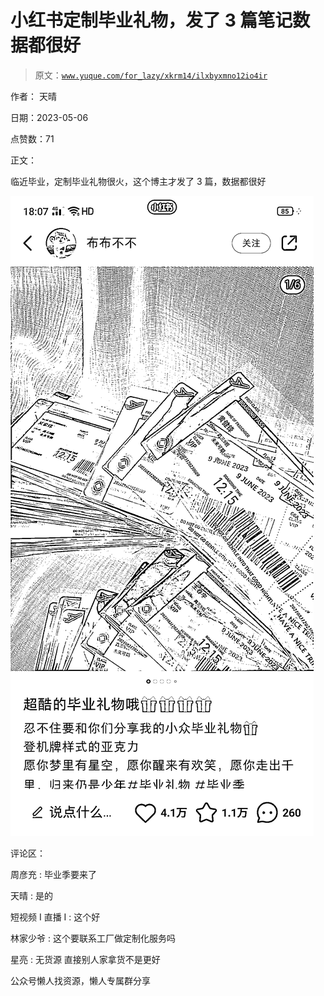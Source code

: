 # 小红书定制毕业礼物，发了 3 篇笔记数据都很好

> 原文：[`www.yuque.com/for_lazy/xkrm14/ilxbyxmno12io4ir`](https://www.yuque.com/for_lazy/xkrm14/ilxbyxmno12io4ir)

作者： 天晴

日期：2023-05-06

点赞数：71

正文：

临近毕业，定制毕业礼物很火，这个博主才发了 3 篇，数据都很好

![](img/dd6372c7f24f45f69c17ac2a5ce0919c.png)

评论区：

周彦充 : 毕业季要来了

天晴 : 是的

短视频 I 直播 I : 这个好

林家少爷 : 这个要联系工厂做定制化服务吗

星亮 : 无货源 直接别人家拿货不是更好

公众号懒人找资源，懒人专属群分享

